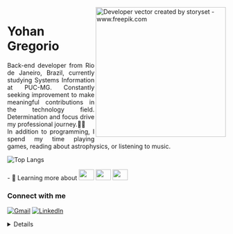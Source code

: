<img align="right" alt="Developer vector created by storyset - www.freepik.com" height="300" src="https://cdn.discordapp.com/attachments/699167514021724180/1232801117704814602/Pngtreeprogram_icon_for_web_designers_5526877.png?ex=662ac702&is=66297582&hm=1a9d278ee6e4af35a8678d9e164a8b7ce127e1f3a96cd34d4ef443847f00cc85&">

<h1>Yohan Gregorio</h1>
<p align="justify">Back-end developer from Rio de Janeiro, Brazil, currently studying Systems Information at PUC-MG. Constantly seeking improvement to make meaningful contributions in the technology field. Determination and focus drive my professional journey.👨‍💻
<br>
In addition to programming, I spend my time playing games, reading about astrophysics, or listening to music.
</p>

![Top Langs](https://github-readme-stats.vercel.app/api/top-langs/?username=yohangreg&layout=compact&langs_count=7&theme=dracula&title_color=FF0335&text_color=FFF&bg_color=000&border_radius=3&border_color=a60324&icon_color=FF0335&theme=dracula&height=165em&align=right)

<p align="left">
  - 🌱 Learning more about
      <img height="25" width="35" src="https://cdn.jsdelivr.net/gh/devicons/devicon/icons/kotlin/kotlin-original.svg" />    
      <img height="25" width="35" src="https://cdn.jsdelivr.net/gh/devicons/devicon/icons/nodejs/nodejs-original.svg" />
      <img height="25" width="35" src="https://cdn.jsdelivr.net/gh/devicons/devicon/icons/googlecloud/googlecloud-original.svg" />
      
</p>

<h3 align="left">Connect with me</h3>

[![Gmail](https://img.shields.io/badge/-Gmail-%23333?style=for-the-badge&logo=gmail&bg_color=000&logoColor=FF0335&title_color=FF0335&text_color=FFF)](mailto:yohanggg26@gmail.com)
[![LinkedIn](https://img.shields.io/badge/-LinkedIn-000?style=for-the-badge&logo=linkedin&logoColor=FF0335&color:FFF&title_color=FF0335&text_color=FFF&bg_color=000)](https://www.linkedin.com/in/yohangregorio/)

<details align="left">

</details>

